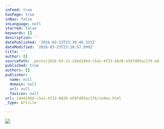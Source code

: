 ```yaml
---
inFeed: true
hasPage: true
inNav: false
inLanguage: null
starred: false
keywords: []
description: ''
datePublished: '2016-03-23T23:39:40.331Z'
dateModified: '2016-03-23T23:18:57.999Z'
title: ''
author: []
sourcePath: _posts/2016-03-23-1d4d196d-c5a1-4f33-8828-e597d85ac1f6.md
published: true
authors: []
publisher:
  name: null
  domain: null
  url: null
  favicon: null
url: 1d4d196d-c5a1-4f33-8828-e597d85ac1f6/index.html
_type: Article

---
```

![](https://the-grid-user-content.s3-us-west-2.amazonaws.com/ede7e6d6-c405-4bc2-956a-ff5827634a0b.png)